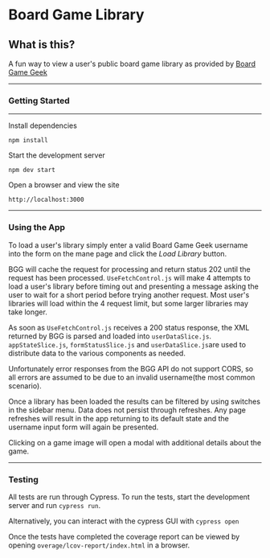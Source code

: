 # Board Game Library

## What is this?
A fun way to view a user's public board game library as provided by <a href="https://www.boardgamegeek.com">Board Game Geek</a>
_________________________

### Getting Started
___________________
Install dependencies

    npm install

Start the development server

    npm dev start

Open a browser and view the site

    http://localhost:3000
___________________

### Using the App

To load a user's library simply enter a valid Board Game Geek username into the form on the mane page and click the
<i>Load Library</i> button.

BGG will cache the request for processing and return status 202 until the request has been processed. 
<code>UseFetchControl.js</code> will make 4 attempts to load a user's library before timing out and presenting a message
asking the user to wait for a short period before trying another request. Most user's libraries will load within the 
4 request limit, but some larger libraries may take longer.

As soon as <code>UseFetchControl.js</code> receives a 200 status response, the XML returned by BGG is parsed and loaded
into <code>userDataSlice.js</code>. <code>appStateSlice.js</code>, <code>formStatusSlice.js</code> and 
<code>userDataSlice.js</code>are used to distribute data to the various components as needed.

Unfortunately error responses from the BGG API do not support CORS, so all errors are assumed to be due to an invalid 
username(the most common scenario).

Once a library has been loaded the results can be filtered by using switches in the sidebar menu. Data does not persist 
through refreshes. Any page refreshes will result in the app returning to its default state and the username input form
will again be presented.

Clicking on a game image will open a modal with additional details about the game.

___________________

### Testing

All tests are run through Cypress. To run the tests, start the development server and run <code>cypress run</code>.

Alternatively, you can interact with the cypress GUI with <code>cypress open</code>

Once the tests have completed the coverage report can be viewed by opening <code>overage/lcov-report/index.html</code>
in a browser.



